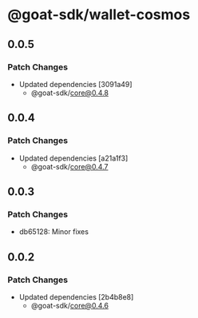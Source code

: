 # @goat-sdk/wallet-cosmos

## 0.0.5

### Patch Changes

- Updated dependencies [3091a49]
  - @goat-sdk/core@0.4.8

## 0.0.4

### Patch Changes

- Updated dependencies [a21a1f3]
  - @goat-sdk/core@0.4.7

## 0.0.3

### Patch Changes

- db65128: Minor fixes

## 0.0.2

### Patch Changes

- Updated dependencies [2b4b8e8]
  - @goat-sdk/core@0.4.6
